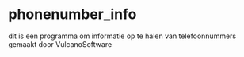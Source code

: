 # phonenumber_info

dit is een programma om informatie op te halen van telefoonnummers gemaakt door VulcanoSoftware
